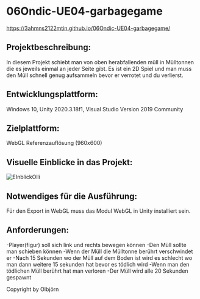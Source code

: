 # 06Ondic-UE04-garbagegame
https://3ahmns2122mtin.github.io/06Ondic-UE04-garbagegame/

## Projektbeschreibung:
In diesem Projekt schiebt man von oben herabfallenden müll in Mülltonnen die es jeweils einmal an jeder Seite gibt. Es ist ein 2D Spiel und man muss den Müll schnell genug aufsammeln bevor er verrotet und du verlierst.

## Entwicklungsplattform:
Windows 10, Unity 2020.3.18f1, Visual Studio Version 2019 Community

## Zielplattform:
WebGL Referenzauflösung (960x600)

## Visuelle Einblicke in das Projekt:
![EInblickOlli](https://user-images.githubusercontent.com/91017666/153380205-87c57fff-84ac-41ff-b9d8-fc09de55b99e.JPG)

## Notwendiges für die Ausführung:
Für den Export in WebGL muss das Modul WebGL in Unity installiert sein.

## Anforderungen:
-Player(figur) soll sich link und rechts bewegen können
-Den Müll sollte man schieben können
-Wenn der Müll die Mülltonne berührt verschwindet er
-Nach 15 Sekunden wo der Müll auf dem Boden ist wird es schlecht wo man dann weitere 15 sekunden hat bevor es tödlich wird
-Wenn man den tödlichen Müll berührt hat man verloren
-Der Müll wird alle 20 Sekunden gespawnt

Copyright by Olbjörn
